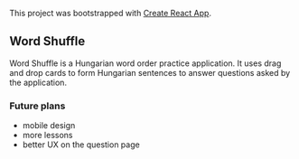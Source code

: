 This project was bootstrapped with [Create React App](https://github.com/facebook/create-react-app).

## Word Shuffle

Word Shuffle is a Hungarian word order practice application.
It uses drag and drop cards to form Hungarian sentences to answer questions asked by the application.

### Future plans

- mobile design
- more lessons
- better UX on the question page
